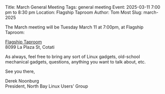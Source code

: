 Title: March General Meeting
Tags: general meeting
Event: 2025-03-11 7:00 pm to 8:30 pm
Location: Flagship Taproom
Author: Tom Most
Slug: march-2025

The March meeting will be Tuesday March 11 at 7:00pm, at Flagship Taproom:

[Flagship Taproom](https://www.flagshiptaproom.com/cotati)<br>
8099 La Plaza St, Cotati

As always, feel free to bring any sort of Linux gadgets,
old-school mechanical gadgets, questions, anything you want to talk
about, etc.

See you there,

Derek Noonburg<br>
President, North Bay Linux Users' Group
